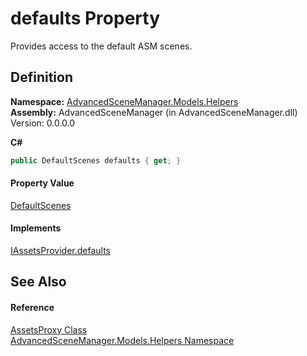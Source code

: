 # defaults Property


Provides access to the default ASM scenes.



## Definition
**Namespace:** <a href="N_AdvancedSceneManager_Models_Helpers.md">AdvancedSceneManager.Models.Helpers</a>  
**Assembly:** AdvancedSceneManager (in AdvancedSceneManager.dll) Version: 0.0.0.0

**C#**
``` C#
public DefaultScenes defaults { get; }
```



#### Property Value
<a href="T_AdvancedSceneManager_Models_Helpers_DefaultScenes.md">DefaultScenes</a>

#### Implements
<a href="P_AdvancedSceneManager_DependencyInjection_IAssetsProvider_defaults.md">IAssetsProvider.defaults</a>  


## See Also


#### Reference
<a href="T_AdvancedSceneManager_Models_Helpers_AssetsProxy.md">AssetsProxy Class</a>  
<a href="N_AdvancedSceneManager_Models_Helpers.md">AdvancedSceneManager.Models.Helpers Namespace</a>  
